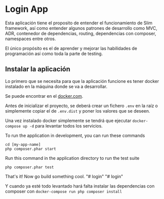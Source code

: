 # Login App

Esta aplicación tiene el proposito de entender el funcionamiento de Slim framework, así como entender algunos patrones
de desarrollo como MVC, ADR, contenedor de dependencias, routing, dependencias con composer, namespaces entre otros.

El único propósito es el de aprender y mejorar las habilidades de programación así como toda la parte de testing.

## Instalar la aplicación

Lo primero que se necesita para que la aplicación funcione es tener docker instalado en la máquina donde se va a 
desarrollar.

Se puede encontrar en el [docker.com](https://docs.docker.com/install/).

Antes de inicializar el proyecto, se deberá crear un fichero `.env` en la raíz o simplemente copiar el de `.env.dist`
y poner los valores que se deseen.

Una vez instalado docker simplemente se tendrá que ejecutar `docker-compose up -d` para levantar todos los servicios.

To run the application in development, you can run these commands 

	cd [my-app-name]
	php composer.phar start

Run this command in the application directory to run the test suite

	php composer.phar test

That's it! Now go build something cool.
"# login" 
"# login" 

Y cuando ya esté todo levantado hará falta instalar las dependencias con composer con `docker-compose run php composer install`

